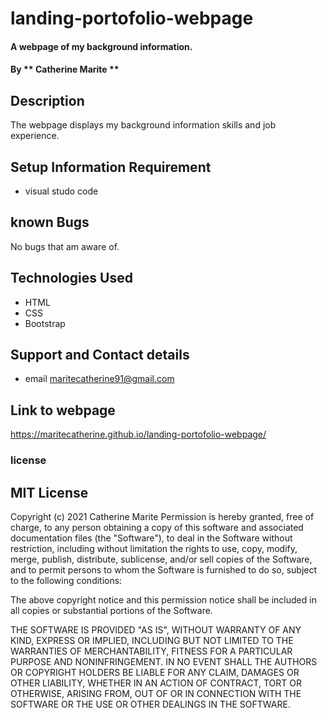 # landing-portofolio-webpage
#### A webpage of my background information.
#### By ** Catherine Marite **
## Description
The webpage displays my background information skills and job experience.
## Setup Information Requirement
* visual studo code
## known Bugs
No bugs that am aware of.
## Technologies Used
* HTML
* CSS
* Bootstrap
## Support and Contact details
* email maritecatherine91@gmail.com
## Link to webpage
https://maritecatherine.github.io/landing-portofolio-webpage/
### license
MIT License
-----------

Copyright (c) 2021 Catherine Marite
Permission is hereby granted, free of charge, to any person
obtaining a copy of this software and associated documentation
files (the "Software"), to deal in the Software without
restriction, including without limitation the rights to use,
copy, modify, merge, publish, distribute, sublicense, and/or sell
copies of the Software, and to permit persons to whom the
Software is furnished to do so, subject to the following
conditions:

The above copyright notice and this permission notice shall be
included in all copies or substantial portions of the Software.

THE SOFTWARE IS PROVIDED "AS IS", WITHOUT WARRANTY OF ANY KIND,
EXPRESS OR IMPLIED, INCLUDING BUT NOT LIMITED TO THE WARRANTIES
OF MERCHANTABILITY, FITNESS FOR A PARTICULAR PURPOSE AND
NONINFRINGEMENT. IN NO EVENT SHALL THE AUTHORS OR COPYRIGHT
HOLDERS BE LIABLE FOR ANY CLAIM, DAMAGES OR OTHER LIABILITY,
WHETHER IN AN ACTION OF CONTRACT, TORT OR OTHERWISE, ARISING
FROM, OUT OF OR IN CONNECTION WITH THE SOFTWARE OR THE USE OR
OTHER DEALINGS IN THE SOFTWARE.
		

